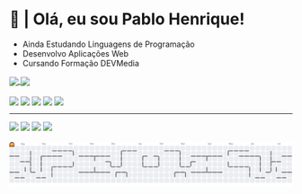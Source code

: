 # 🖖 | Olá, eu sou Pablo Henrique!

- Ainda Estudando Linguagens de Programação
- Desenvolvo Aplicações Web
- Cursando Formação DEVMedia
<div>
<a href="https://github.com/Smokesmk/github-readme-stats">
  <img height=140 align="center" src="https://github-readme-stats.vercel.app/api?username=Smokesmk&theme=radical&rank_icon=github" />
</a>
<a href="https://github.com/Smokesmk/convoychat">
  <img height=320 align="center" src="https://github-readme-stats.vercel.app/api/top-langs?username=Smokesmk&layout=compact&langs_count=8&card_width=360&theme=radical" />
</a>
</div>
<div style="display: inline_block;"><br>
<img width="30px" align="center" src="https://cdn.jsdelivr.net/gh/devicons/devicon@latest/icons/html5/html5-original.svg" />
<img width="30px" align="center" src="https://cdn.jsdelivr.net/gh/devicons/devicon@latest/icons/css3/css3-original.svg" />
<img width="30px" align="center" src="https://cdn.jsdelivr.net/gh/devicons/devicon@latest/icons/javascript/javascript-original.svg" />
<img width="30px" align="center" src="https://cdn.jsdelivr.net/gh/devicons/devicon@latest/icons/python/python-original.svg" />
<img width="30px" align="center" src="https://cdn.jsdelivr.net/gh/devicons/devicon@latest/icons/github/github-original.svg" />
</div>
<hr>
<div>
  <a href="mailto:smokestudioscomercial@gmail.com"><img src="https://img.shields.io/badge/Gmail-000000?style=for-the-badge&logo=gmail&logoColor=white"></a>
  <a href="https://x.com/y_Smoke_55"><img src="https://img.shields.io/badge/Twitter-1DA1F2?style=for-the-badge&logo=twitter&logoColor=white"></a>
  <a href="https://instagram.com/ysmoke.smk"><img src="https://img.shields.io/badge/Instagram-E4405F?style=for-the-badge&logo=instagram&logoColor=white"></a>
  <a href="https://discord.com/users/963122059674800158"><img src="https://img.shields.io/badge/Discord-7289DA?style=for-the-badge&logo=discord&logoColor=white"></a>
</div>
<br>
<picture>
  <source media="(prefers-color-scheme: dark)" srcset="https://raw.githubusercontent.com/Smokesmk/Smokesmk/output/pacman-contribution-graph-dark.svg">
  <source media="(prefers-color-scheme: light)" srcset="https://raw.githubusercontent.com/Smokesmk/Smokesmk/output/pacman-contribution-graph.svg">
  <img alt="pacman contribution graph" src="https://raw.githubusercontent.com/Smokesmk/Smokesmk/output/pacman-contribution-graph.svg">
</picture>
